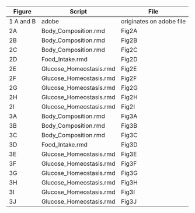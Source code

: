 | Figure | Script | File |
|---------|-------|-------|
|1 A and B | adobe | originates on adobe file| 
|2A |Body_Composition.rmd| Fig2A| 
|2B |Body_Composition.rmd| Fig2B| 
|2C|Body_Composition.rmd| Fig2C| 
|2D|Food_Intake.rmd| Fig2D| 
|2E|Glucose_Homeostasis.rmd| Fig2E|
|2F|Glucose_Homeostasis.rmd| Fig2F| 
|2G|Glucose_Homeostasis.rmd| Fig2G| 
|2H|Glucose_Homeostasis.rmd| Fig2H| 
|2I|Glucose_Homeostasis.rmd| Fig2I| 
|3A|Body_Composition.rmd| Fig3A| 
|3B|Body_Composition.rmd| Fig3B| 
|3C|Body_Composition.rmd| Fig3C| 
|3D|Food_Intake.rmd| Fig3D| 
|3E|Glucose_Homeostasis.rmd| Fig3E| 
|3F|Glucose_Homeostasis.rmd| Fig3F|
|3G|Glucose_Homeostasis.rmd| Fig3G|
|3H|Glucose_Homeostasis.rmd| Fig3H| 
|3I|Glucose_Homeostasis.rmd| Fig3I|
|3J|Glucose_Homeostasis.rmd| Fig3J|
